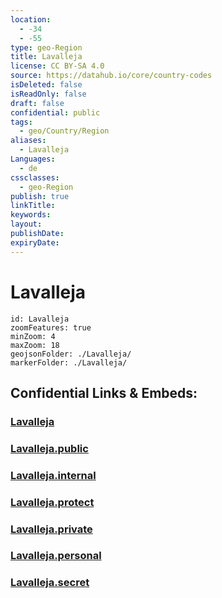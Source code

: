 ```yaml
---
location:
  - -34
  - -55
type: geo-Region
title: Lavalleja
license: CC BY-SA 4.0
source: https://datahub.io/core/country-codes
isDeleted: false
isReadOnly: false
draft: false
confidential: public
tags:
  - geo/Country/Region
aliases:
  - Lavalleja
Languages:
  - de
cssclasses:
  - geo-Region
publish: true
linkTitle:
keywords:
layout:
publishDate:
expiryDate:
---
```


# Lavalleja

```leaflet
id: Lavalleja
zoomFeatures: true 
minZoom: 4 
maxZoom: 18
geojsonFolder: ./Lavalleja/
markerFolder: ./Lavalleja/
```


## Confidential Links & Embeds: 

### [Lavalleja](/_Standards/Earth/Continent/America~South/Uruguay/departments~Uruguay/Lavalleja.md) 

### [Lavalleja.public](/_public/Earth/Continent/America~South/Uruguay/departments~Uruguay/Lavalleja.public.md) 

### [Lavalleja.internal](/_internal/Earth/Continent/America~South/Uruguay/departments~Uruguay/Lavalleja.internal.md) 

### [Lavalleja.protect](/_protect/Earth/Continent/America~South/Uruguay/departments~Uruguay/Lavalleja.protect.md) 

### [Lavalleja.private](/_private/Earth/Continent/America~South/Uruguay/departments~Uruguay/Lavalleja.private.md) 

### [Lavalleja.personal](/_personal/Earth/Continent/America~South/Uruguay/departments~Uruguay/Lavalleja.personal.md) 

### [Lavalleja.secret](/_secret/Earth/Continent/America~South/Uruguay/departments~Uruguay/Lavalleja.secret.md)

